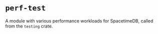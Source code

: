 # `perf-test`

A module with various performance workloads for SpacetimeDB,
called from the `testing` crate.
